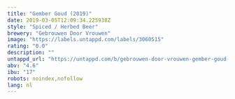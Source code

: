 ```yaml
---
title: "Gember Goud (2019)"
date: 2019-03-05T12:09:34.225938Z
style: "Spiced / Herbed Beer"
brewery: "Gebrouwen Door Vrouwen"
image: "https://labels.untappd.com/labels/3060515"
rating: "0.0"
description: ""
untappd_url: "https://untappd.com/b/gebrouwen-door-vrouwen-gember-goud-2019/3060515"
abv: "4.6"
ibu: "17"
robots: noindex,nofollow
lang: nl
---
```

